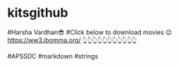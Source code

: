 # kitsgithub
#Harsha Vardhan😎
#Click below to download movies 😉
https://ww3.ibomma.org/
👆👆👆👆👆👆👆👆👆👆👆


#APSSDC
#markdown
#strings
